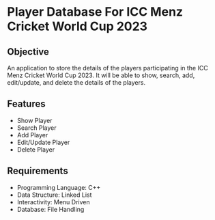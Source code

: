 # Player Database For ICC Menz Cricket World Cup 2023

## Objective
An application to store the details of the players participating in the ICC Menz Cricket World Cup 2023. 
It will be able to show, search, add, edit/update, and delete the details of the players.

## Features
- Show Player
- Search Player
- Add Player
- Edit/Update Player
- Delete Player

## Requirements
- Programming Language: C++
- Data Structure: Linked List
- Interactivity: Menu Driven
- Database: File Handling 